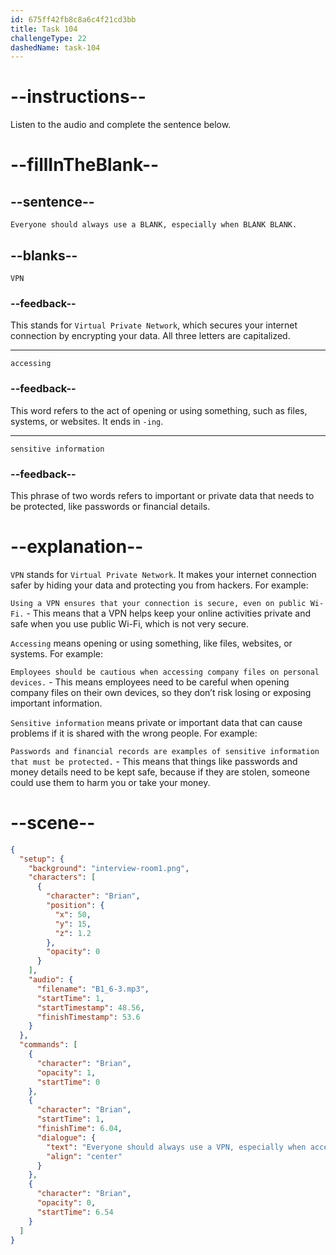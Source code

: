 ```yaml
---
id: 675ff42fb8c8a6c4f21cd3bb
title: Task 104
challengeType: 22
dashedName: task-104
---
```


<!-- (Audio) Brian: Everyone should always use a VPN, especially when accessing sensitive information. -->

# --instructions--

Listen to the audio and complete the sentence below.

# --fillInTheBlank--

## --sentence--

`Everyone should always use a BLANK, especially when BLANK BLANK.`

## --blanks--

`VPN`

### --feedback--

This stands for `Virtual Private Network`, which secures your internet connection by encrypting your data. All three letters are capitalized.

---

`accessing`

### --feedback--

This word refers to the act of opening or using something, such as files, systems, or websites. It ends in `-ing`.

---

`sensitive information`

### --feedback--

This phrase of two words refers to important or private data that needs to be protected, like passwords or financial details.

# --explanation--

`VPN` stands for `Virtual Private Network`. It makes your internet connection safer by hiding your data and protecting you from hackers. For example:

`Using a VPN ensures that your connection is secure, even on public Wi-Fi.` - This means that a VPN helps keep your online activities private and safe when you use public Wi-Fi, which is not very secure.

`Accessing` means opening or using something, like files, websites, or systems. For example:

`Employees should be cautious when accessing company files on personal devices.` - This means employees need to be careful when opening company files on their own devices, so they don’t risk losing or exposing important information.

`Sensitive information` means private or important data that can cause problems if it is shared with the wrong people. For example:

`Passwords and financial records are examples of sensitive information that must be protected.` - This means that things like passwords and money details need to be kept safe, because if they are stolen, someone could use them to harm you or take your money.

# --scene--

```json
{
  "setup": {
    "background": "interview-room1.png",
    "characters": [
      {
        "character": "Brian",
        "position": {
          "x": 50,
          "y": 15,
          "z": 1.2
        },
        "opacity": 0
      }
    ],
    "audio": {
      "filename": "B1_6-3.mp3",
      "startTime": 1,
      "startTimestamp": 48.56,
      "finishTimestamp": 53.6
    }
  },
  "commands": [
    {
      "character": "Brian",
      "opacity": 1,
      "startTime": 0
    },
    {
      "character": "Brian",
      "startTime": 1,
      "finishTime": 6.04,
      "dialogue": {
        "text": "Everyone should always use a VPN, especially when accessing sensitive information.",
        "align": "center"
      }
    },
    {
      "character": "Brian",
      "opacity": 0,
      "startTime": 6.54
    }
  ]
}
```
